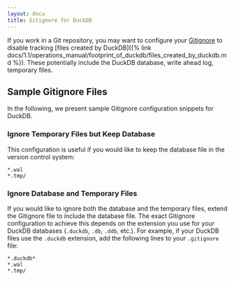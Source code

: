 ```yaml
---
layout: docu
title: Gitignore for DuckDB
---
```


If you work in a Git repository, you may want to configure your [Gitignore](https://git-scm.com/docs/gitignore) to disable tracking [files created by DuckDB]({% link docs/1.1/operations_manual/footprint_of_duckdb/files_created_by_duckdb.md %}).
These potentially include the DuckDB database, write ahead log, temporary files.

## Sample Gitignore Files

In the following, we present sample Gitignore configuration snippets for DuckDB.

### Ignore Temporary Files but Keep Database

This configuration is useful if you would like to keep the database file in the version control system:

```text
*.wal
*.tmp/
```

### Ignore Database and Temporary Files

If you would like to ignore both the database and the temporary files, extend the Gitignore file to include the database file.
The exact Gitignore configuration to achieve this depends on the extension you use for your DuckDB databases (`.duckdb`, `.db`, `.ddb`, etc.).
For example, if your DuckDB files use the `.duckdb` extension, add the following lines to your `.gitignore` file:

```text
*.duckdb*
*.wal
*.tmp/
```